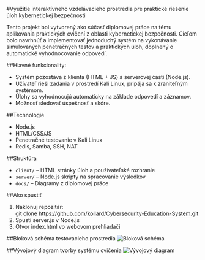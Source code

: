 #Využitie interaktívneho vzdelávacieho prostredia pre praktické riešenie úloh kybernetickej bezpečnosti

Tento projekt bol vytvorený ako súčasť diplomovej práce na tému aplikovania praktických cvičení z oblasti kybernetickej bezpečnosti. 
Cieľom bolo navrhnúť a implementovať jednoduchý systém na vykonávanie simulovaných penetračných testov a praktických úloh, doplnený o automatické vyhodnocovanie odpovedí.

##Hlavné funkcionality:
- Systém pozostáva z klienta (HTML + JS) a serverovej časti (Node.js).
- Užívateľ rieši zadania v prostredí Kali Linux, pripája sa k zraniteľným systémom.
- Úlohy sa vyhodnocujú automaticky na základe odpovedí a záznamov.
- Možnosť sledovať úspešnosť a skóre.

##Technológie
- Node.js
- HTML/CSS/JS
- Penetračné testovanie v Kali Linux
- Redis, Samba, SSH, NAT

##Struktúra
- `client/` – HTML stránky úloh a používateľské rozhranie
- `server/` – Node.js skripty na spracovanie výsledkov
- `docs/` – Diagramy z diplomovej práce

##Ako spustiť
1. Naklonuj repozitár:  
git clone https://github.com/kollard/Cybersecurity-Education-System.git
2. Spusti server.js v Node.js
3. Otvor index.html vo webovom prehliadači

##Bloková schéma testovacieho prostredia
![Bloková schéma](https://github.com/user-attachments/assets/ba5ce6d0-8e7e-4ca5-8f2a-fbe117b32242)


##Vývojový diagram tvorby systému cvičenia
![Vývojový diagram](https://github.com/user-attachments/assets/1d1dc26f-97fc-4619-9370-0784ede58bff)



